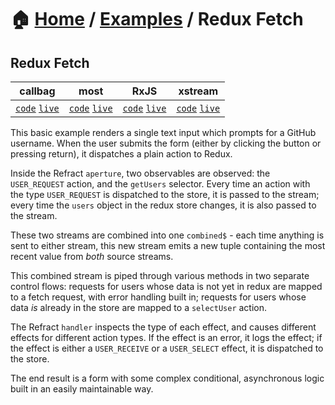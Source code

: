 # 🏠 [Home](../../) / [Examples](../) / Redux Fetch

## Redux Fetch

<!-- prettier-ignore-start -->
| callbag | most | RxJS | xstream |
| --- | --- | --- | --- |
| [`code`](./callbag) [`live`](https://codesandbox.io/s/github/troch/refract/tree/master/examples/redux-fetch/callbag) | [`code`](./most) [`live`](https://codesandbox.io/s/github/troch/refract/tree/master/examples/redux-fetch/most) | [`code`](./rxjs) [`live`](https://codesandbox.io/s/github/troch/refract/tree/master/examples/redux-fetch/rxjs) | [`code`](./xstream) [`live`](https://codesandbox.io/s/github/troch/refract/tree/master/examples/redux-fetch/xstream) |
<!-- prettier-ignore-end -->

This basic example renders a single text input which prompts for a GitHub username. When the user submits the form (either by clicking the button or pressing return), it dispatches a plain action to Redux.

Inside the Refract `aperture`, two observables are observed: the `USER_REQUEST` action, and the `getUsers` selector. Every time an action with the type `USER_REQUEST` is dispatched to the store, it is passed to the stream; every time the `users` object in the redux store changes, it is also passed to the stream.

These two streams are combined into one `combined$` - each time anything is sent to either stream, this new stream emits a new tuple containing the most recent value from _both_ source streams.

This combined stream is piped through various methods in two separate control flows: requests for users whose data is not yet in redux are mapped to a fetch request, with error handling built in; requests for users whose data _is_ already in the store are mapped to a `selectUser` action.

The Refract `handler` inspects the type of each effect, and causes different effects for different action types. If the effect is an error, it logs the effect; if the effect is either a `USER_RECEIVE` or a `USER_SELECT` effect, it is dispatched to the store.

The end result is a form with some complex conditional, asynchronous logic built in an easily maintainable way.
